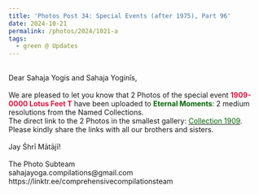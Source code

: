 ```yaml
---
title: 'Photos Post 34: Special Events (after 1975), Part 96'
date: 2024-10-21
permalink: /photos/2024/1021-a
tags:
  - green @ Updates
---
```


<p>
<br>
Dear Sahaja Yogis and Sahaja Yoginīs,<br>
<br>
We are pleased to let you know that 2 Photos of the special event <font color="Crimson"><b>1909-0000 Lotus Feet T</b></font> have been uploaded to <font color="DarkGreen"><b>Eternal Moments</b></font>: 2 medium resolutions from the Named Collections.<br>
The direct link to the 2 Photos in the smallest gallery: <a href="https://eternalmoments.smugmug.com/Collections/Mahipalsingh-Jaisingh-Raul-Collection/1909"><font color="DarkGreen">Collection 1909</font></a>.<br>
Please kindly share the links with all our brothers and sisters.<br>
<br>
Jay Śhrī Mātājī!<br>
<br>
The Photo Subteam<br>
sahajayoga.compilations@gmail.com<br>
https://linktr.ee/comprehensivecompilationsteam
</p>